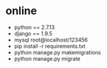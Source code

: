 # online

- python == 2.7.13
- django == 1.9.5
- mysql root@localhost/123456
- pip install -r requirements.txt
- python manage.py makemigrations
- python manage.py migrate